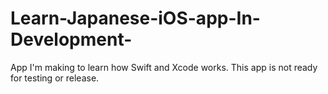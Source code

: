 # Learn-Japanese-iOS-app-In-Development-
App I'm making to learn how Swift and Xcode works. This app is not ready for testing or release.
